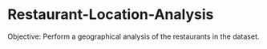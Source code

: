 # Restaurant-Location-Analysis
Objective: Perform a geographical analysis of the restaurants in the dataset.
